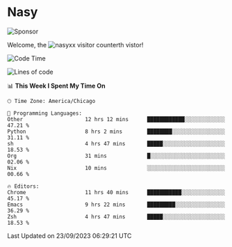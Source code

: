 # Nasy

<!--
<p align="center">
<img height="200" src="https://github-readme-stats.vercel.app/api?username=nasyxx&count_private=true&show_icons=true&theme=dracula&include_all_commits=true"/>
<img height="200" src="https://github-readme-stats.vercel.app/api/top-langs/?username=nasyxx&theme=dracula&hide=html,jupyter+notebook&count_private=true&show_icons=true"/>
</p>

  
----------------
-->

![Sponsor](https://img.shields.io/static/v1.svg?label=Sponsor&message=%E2%9D%A4&logo=GitHub&style=flat&color=pink)
 
Welcome, the ![nasyxx visitor counter](https://count.getloli.com/get/@nasyxx?theme=rule34)th vistor!
 
<!--START_SECTION:waka-->
![Code Time](http://img.shields.io/badge/Code%20Time-3%2C715%20hrs%2043%20mins-blue)

![Lines of code](https://img.shields.io/badge/From%20Hello%20World%20I%27ve%20Written-6.3%20million%20lines%20of%20code-blue)

📊 **This Week I Spent My Time On** 

```text
🕑︎ Time Zone: America/Chicago

💬 Programming Languages: 
Other                    12 hrs 12 mins      ████████████░░░░░░░░░░░░░   47.21 % 
Python                   8 hrs 2 mins        ████████░░░░░░░░░░░░░░░░░   31.11 % 
sh                       4 hrs 47 mins       █████░░░░░░░░░░░░░░░░░░░░   18.53 % 
Org                      31 mins             █░░░░░░░░░░░░░░░░░░░░░░░░   02.06 % 
Nix                      10 mins             ░░░░░░░░░░░░░░░░░░░░░░░░░   00.66 % 

🔥 Editors: 
Chrome                   11 hrs 40 mins      ███████████░░░░░░░░░░░░░░   45.17 % 
Emacs                    9 hrs 22 mins       █████████░░░░░░░░░░░░░░░░   36.29 % 
Zsh                      4 hrs 47 mins       █████░░░░░░░░░░░░░░░░░░░░   18.53 % 
```


 Last Updated on 23/09/2023 06:29:21 UTC
<!--END_SECTION:waka-->

<!-- ![visitors](https://visitor-badge.laobi.icu/badge?page_id=nasyxx.nasyxx) -->
